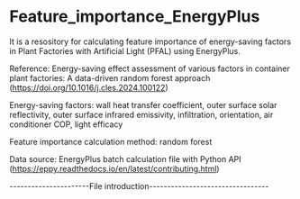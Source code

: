 # Feature_importance_EnergyPlus

It is a resository for calculating feature importance of energy-saving factors in Plant Factories with Artificial Light (PFAL) using EnergyPlus.

Reference: Energy-saving effect assessment of various factors in container plant factories: A data-driven random forest approach (https://doi.org/10.1016/j.cles.2024.100122)

Energy-saving factors: wall heat transfer coefficient, outer surface solar reflectivity, outer surface infrared emissivity, infiltration, orientation, air conditioner COP, light efficacy

Feature importance calculation method: random forest

Data source: EnergyPlus batch calculation file with Python API (https://eppy.readthedocs.io/en/latest/contributing.html)

----------------------File introduction---------------------------------


